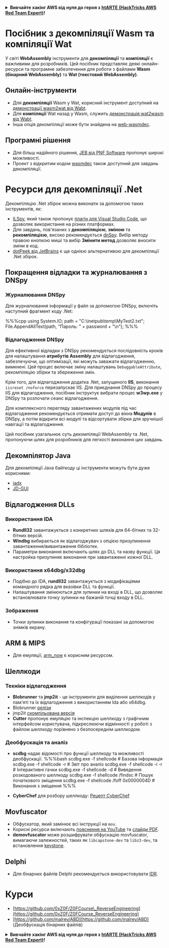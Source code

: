 <details>

<summary><strong>Вивчайте хакінг AWS від нуля до героя з</strong> <a href="https://training.hacktricks.xyz/courses/arte"><strong>htARTE (HackTricks AWS Red Team Expert)</strong></a><strong>!</strong></summary>

Інші способи підтримки HackTricks:

* Якщо ви хочете побачити вашу **компанію рекламовану на HackTricks** або **завантажити HackTricks у форматі PDF**, перевірте [**ПЛАНИ ПІДПИСКИ**](https://github.com/sponsors/carlospolop)!
* Отримайте [**офіційний PEASS & HackTricks мерч**](https://peass.creator-spring.com)
* Дізнайтеся про [**Сім'ю PEASS**](https://opensea.io/collection/the-peass-family), нашу колекцію ексклюзивних [**NFT**](https://opensea.io/collection/the-peass-family)
* **Приєднуйтесь до** 💬 [**групи Discord**](https://discord.gg/hRep4RUj7f) або [**групи Telegram**](https://t.me/peass) або **слідкуйте** за нами на **Twitter** 🐦 [**@carlospolopm**](https://twitter.com/hacktricks_live)**.**
* **Поділіться своїми хакінговими трюками, надсилайте PR до** [**HackTricks**](https://github.com/carlospolop/hacktricks) та [**HackTricks Cloud**](https://github.com/carlospolop/hacktricks-cloud) репозиторіїв GitHub.

</details>

# Посібник з декомпіляції Wasm та компіляції Wat

У світі **WebAssembly** інструменти для **декомпіляції** та **компіляції** є важливими для розробників. Цей посібник представляє деякі онлайн-ресурси та програмне забезпечення для роботи з файлами **Wasm (бінарний WebAssembly)** та **Wat (текстовий WebAssembly)**.

## Онлайн-інструменти

- Для **декомпіляції** Wasm у Wat, корисний інструмент доступний на [демонстрації wasm2wat від Wabt](https://webassembly.github.io/wabt/demo/wasm2wat/index.html).
- Для **компіляції** Wat назад у Wasm, служить [демонстрація wat2wasm від Wabt](https://webassembly.github.io/wabt/demo/wat2wasm/).
- Інша опція декомпіляції може бути знайдена на [web-wasmdec](https://wwwg.github.io/web-wasmdec/).

## Програмні рішення

- Для більш надійного рішення, [JEB від PNF Software](https://www.pnfsoftware.com/jeb/demo) пропонує широкі можливості.
- Проект з відкритим кодом [wasmdec](https://github.com/wwwg/wasmdec) також доступний для завдань декомпіляції.

# Ресурси для декомпіляції .Net

Декомпіляцію .Net збірок можна виконати за допомогою таких інструментів, як:

- [ILSpy](https://github.com/icsharpcode/ILSpy), який також пропонує [плагін для Visual Studio Code](https://github.com/icsharpcode/ilspy-vscode), що дозволяє використання на різних платформах.
- Для завдань, пов'язаних з **декомпіляцією**, **зміною** та **рекомпіляцією**, високо рекомендується [dnSpy](https://github.com/0xd4d/dnSpy/releases). Вибір методу правою кнопкою миші та вибір **Змінити метод** дозволяє вносити зміни в код.
- [dotPeek від JetBrains](https://www.jetbrains.com/es-es/decompiler/) є ще однією альтернативою для декомпіляції .Net збірок.

## Покращення відладки та журналювання з DNSpy

### Журналювання DNSpy
Для журналювання інформації у файл за допомогою DNSpy, включіть наступний фрагмент коду .Net:

%%%cpp
using System.IO;
path = "C:\\inetpub\\temp\\MyTest2.txt";
File.AppendAllText(path, "Пароль: " + password + "\n");
%%%

### Відлагодження DNSpy
Для ефективної відладки з DNSpy рекомендується послідовність кроків для налаштування **атрибутів Assembly** для відлагодження, забезпечуючи, що оптимізації, які можуть заважати відлагодженню, вимкнені. Цей процес включає зміну налаштувань `DebuggableAttribute`, рекомпіляцію збірки та збереження змін.

Крім того, для відлагодження додатка .Net, запущеного **IIS**, виконання `iisreset /noforce` перезапускає IIS. Для приєднання DNSpy до процесу IIS для відлагодження, посібник інструктує вибрати процес **w3wp.exe** у DNSpy та розпочати сеанс відлагодження.

Для комплексного перегляду завантажених модулів під час відлагодження рекомендується отримати доступ до вікна **Модулів** в DNSpy, а потім відкрити всі модулі та відсортувати збірки для зручнішої навігації та відлагодження.

Цей посібник узагальнює суть декомпіляції WebAssembly та .Net, пропонуючи шлях для розробників для легкості виконання цих завдань.

## **Декомпілятор Java**
Для декомпіляції Java байткоду ці інструменти можуть бути дуже корисними:
- [jadx](https://github.com/skylot/jadx)
- [JD-GUI](https://github.com/java-decompiler/jd-gui/releases)

## **Відлагодження DLLs**
### Використання IDA
- **Rundll32** завантажується з конкретних шляхів для 64-бітних та 32-бітних версій.
- **Windbg** вибирається як відлагоджувач з опцією призупинення завантаження/вивантаження бібліотек.
- Параметри виконання включають шлях до DLL та назву функції. Ця настройка призупиняє виконання при завантаженні кожної DLL.

### Використання x64dbg/x32dbg
- Подібно до IDA, **rundll32** завантажується з модифікаціями командного рядка для вказівки DLL та функції.
- Налаштування змінюються для зупинки на вході в DLL, що дозволяє встановлювати точку зупинки на бажаній точці входу в DLL.

### Зображення
- Точки зупинки виконання та конфігурації показані за допомогою знімків екрану.

## **ARM & MIPS**
- Для емуляції, [arm_now](https://github.com/nongiach/arm_now) є корисним ресурсом.

## **Шеллкоди**
### Техніки відлагодження
- **Blobrunner** та **jmp2it** - це інструменти для виділення шеллкодів у пам'яті та їх відлагодження з використанням Ida або x64dbg.
- Blobrunner [релізи](https://github.com/OALabs/BlobRunner/releases/tag/v0.0.5)
- jmp2it [скомпільована версія](https://github.com/adamkramer/jmp2it/releases/)
- **Cutter** пропонує емуляцію та інспекцію шеллкоду з графічним інтерфейсом користувача, підкреслюючи відмінності у роботі з файлом шеллкоду порівняно з безпосереднім шеллкодом.

### Деобфускація та аналіз
- **scdbg** надає відомості про функції шеллкоду та можливості деобфускації.
%%%bash
scdbg.exe -f shellcode # Базова інформація
scdbg.exe -f shellcode -r # Звіт про аналіз
scdbg.exe -f shellcode -i -r # Інтерактивні гачки
scdbg.exe -f shellcode -d # Виведення розкодованого шеллкоду
scdbg.exe -f shellcode /findsc # Пошук початкового зміщення
scdbg.exe -f shellcode /foff 0x0000004D # Виконання з зміщення
%%%

- **CyberChef** для розбору шеллкоду: [Рецепт CyberChef](https://gchq.github.io/CyberChef/#recipe=To_Hex%28'Space',0%29Disassemble_x86%28'32','Full%20x86%20architecture',16,0,true,true%29)

## **Movfuscator**
- Обфускатор, який замінює всі інструкції на `mov`.
- Корисні ресурси включають [пояснення на YouTube](https://www.youtube.com/watch?v=2VF_wPkiBJY) та [слайди PDF](https://github.com/xoreaxeaxeax/movfuscator/blob/master/slides/domas_2015_the_movfuscator.pdf).
- **demovfuscator** може розшифрувати обфускацію movfuscator, вимагаючи залежностей, таких як `libcapstone-dev` та `libz3-dev`, та встановлення [keystone](https://github.com/keystone-engine/keystone/blob/master/docs/COMPILE-NIX.md).
## **Delphi**
- Для бінарних файлів Delphi рекомендується використовувати [IDR](https://github.com/crypto2011/IDR).


# Курси

* [https://github.com/0xZ0F/Z0FCourse\_ReverseEngineering](https://github.com/0xZ0F/Z0FCourse_ReverseEngineering)
* [https://github.com/malrev/ABD](https://github.com/malrev/ABD) \(Деобфускація бінарних файлів\)



<details>

<summary><strong>Вивчайте хакінг AWS від нуля до героя з</strong> <a href="https://training.hacktricks.xyz/courses/arte"><strong>htARTE (HackTricks AWS Red Team Expert)</strong></a><strong>!</strong></summary>

Інші способи підтримки HackTricks:

* Якщо ви хочете побачити вашу **компанію в рекламі на HackTricks** або **завантажити HackTricks у PDF-форматі**, перевірте [**ПЛАНИ ПІДПИСКИ**](https://github.com/sponsors/carlospolop)!
* Отримайте [**офіційний мерч PEASS & HackTricks**](https://peass.creator-spring.com)
* Відкрийте для себе [**Сім'ю PEASS**](https://opensea.io/collection/the-peass-family), нашу колекцію ексклюзивних [**NFT**](https://opensea.io/collection/the-peass-family)
* **Приєднуйтесь до** 💬 [**групи Discord**](https://discord.gg/hRep4RUj7f) або [**групи Telegram**](https://t.me/peass) або **слідкуйте** за нами на **Twitter** 🐦 [**@carlospolopm**](https://twitter.com/hacktricks_live)**.**
* **Поділіться своїми хакерськими трюками, надсилайте PR до** [**HackTricks**](https://github.com/carlospolop/hacktricks) **і** [**HackTricks Cloud**](https://github.com/carlospolop/hacktricks-cloud) **репозиторіїв на GitHub**.

</details>
